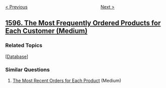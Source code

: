 <!--|This file generated by command(leetcode description); DO NOT EDIT.    |-->
<!--+----------------------------------------------------------------------+-->
<!--|@author    openset <openset.wang@gmail.com>                           |-->
<!--|@link      https://github.com/openset                                 |-->
<!--|@home      https://github.com/openset/leetcode                        |-->
<!--+----------------------------------------------------------------------+-->

[< Previous](../minimum-cost-to-connect-two-groups-of-points "Minimum Cost to Connect Two Groups of Points")
　　　　　　　　　　　　　　　　
[Next >](../build-binary-expression-tree-from-infix-expression "Build Binary Expression Tree From Infix Expression")

## [1596. The Most Frequently Ordered Products for Each Customer (Medium)](https://leetcode.com/problems/the-most-frequently-ordered-products-for-each-customer "每位顾客最经常订购的商品")



### Related Topics
  [[Database](../../tag/database/README.md)]

### Similar Questions
  1. [The Most Recent Orders for Each Product](../the-most-recent-orders-for-each-product) (Medium)
